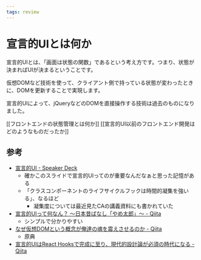 ```yaml
---
tags: review
---
```


# 宣言的UIとは何か

宣言的UIとは、「画面は状態の関数」であるという考え方です。つまり、状態が決まればUIが決まるということです。

仮想DOMなど技術を使って、クライアント側で持っている状態が変わったときに、DOMを更新することで実現します。

宣言的UIによって、jQueryなどのDOMを直接操作する技術は過去のものになりました。

[[フロントエンドの状態管理とは何か]]
[[宣言的UI以前のフロントエンド開発はどのようなものだったか]]

## 参考

- [宣言的UI - Speaker Deck](https://speakerdeck.com/sonatard/xuan-yan-de-ui)
	- 確かこのスライドで宣言的UIってのが重要なんだなぁと思った記憶がある
	- 「クラスコンポーネントのライフサイクルフックは時間的凝集を強いる」、なるほど
		- 凝集度については最近見たCAの講義資料にも書かれていた
- [宣言的UIって何なん？ 〜日本昔ばなし「やめ太郎」〜 - Qiita](https://qiita.com/Yametaro/items/3c27305072464e1d6230)
	- シンプルで分かりやすい
- [なぜ仮想DOMという概念が俺達の魂を震えさせるのか - Qiita](https://qiita.com/mizchi/items/4d25bc26def1719d52e6)
	- 原典
- [宣言的UIはReact Hooksで完成に至り、現代的設計論が必須の時代になる - Qiita](https://qiita.com/erukiti/items/fb7bcbd9d79696579d06)

